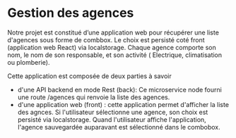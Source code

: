 # Gestion des agences

Notre projet est constitué d’une application web pour récupérer une liste d'agences sous forme de combbox. Le choix est persisté coté front (application web React) via localstorage. Chaque agence comporte son nom, le nom de son responsable, et son activité ( Electrique, climatisation ou plomberie).

Cette application est composée de deux parties à savoir
- d'une API backend en mode Rest (back): Ce microservice node fourni une route /agences qui renvoie la liste des agences.
- d'une application web (front) : cette application permet d'afficher la liste des agnces. Si l'utilisateur sélectionne une agence, son choix est persisté via localstorage. Quand l'utilisateur affiche l'application, l'agence sauvegardée auparavant est sélectionné dans le combobox.
